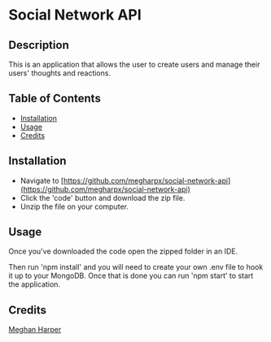 # Social Network API

## Description
        
This is an application that allows the user to create users and manage their users' thoughts and reactions.

## Table of Contents

* [Installation](#installation)
* [Usage](#usage)
* [Credits](#credits)

## Installation

* Navigate to [https://github.com/megharpx/social-network-api](https://github.com/megharpx/social-network-api)
* Click the 'code' button and download the zip file.
* Unzip the file on your computer.

## Usage

Once you've downloaded the code open the zipped folder in an IDE.

Then run 'npm install' and you will need to create your own .env file to hook it up to your MongoDB. Once that is done you can run 'npm start' to start the application.

## Credits
[Meghan Harper](https://github.com/megharpx)
